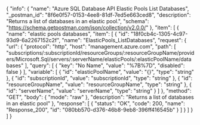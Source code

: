 {
  "info": {
    "name": "Azure SQL Database API Elastic Pools List Databases",
    "_postman_id": "8f6e0f57-0153-4ee8-81df-7ed5e663ced8",
    "description": "Returns a list of databases in an elastic pool.",
    "schema": "https://schema.getpostman.com/json/collection/v2.0.0/"
  },
  "item": [
    {
      "name": "elastic pools databases",
      "item": [
        {
          "id": "18f0cb4c-1305-4c97-93d9-6a2267152c2f",
          "name": "ElasticPools_ListDatabases",
          "request": {
            "url": {
              "protocol": "http",
              "host": "management.azure.com",
              "path": [
                "subscriptions/:subscriptionId/resourceGroups/:resourceGroupName/providers/Microsoft.Sql/servers/:serverName/elasticPools/:elasticPoolName/databases"
              ],
              "query": [
                {
                  "key": "No Name",
                  "value": "%7B%7D",
                  "disabled": false
                }
              ],
              "variable": [
                {
                  "id": "elasticPoolName",
                  "value": "{}",
                  "type": "string"
                },
                {
                  "id": "subscriptionId",
                  "value": "subscriptionId",
                  "type": "string"
                },
                {
                  "id": "resourceGroupName",
                  "value": "resourceGroupName",
                  "type": "string"
                },
                {
                  "id": "serverName",
                  "value": "serverName",
                  "type": "string"
                }
              ]
            },
            "method": "GET",
            "body": {
              "mode": "raw"
            },
            "description": "Returns a list of databases in an elastic pool"
          },
          "response": [
            {
              "status": "OK",
              "code": 200,
              "name": "Response_200",
              "id": "080bb570-d376-46b8-9eb8-396ff416545b"
            }
          ]
        }
      ]
    }
  ]
}